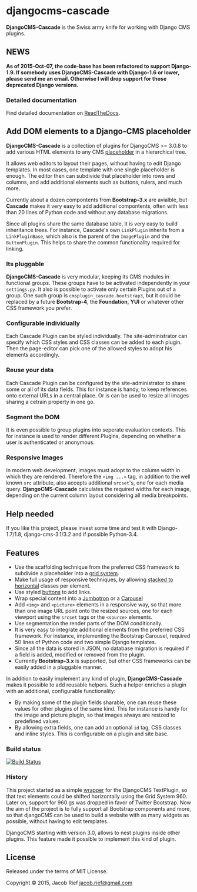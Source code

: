 # djangocms-cascade

**DjangoCMS-Cascade** is the Swiss army knife for working with Django CMS plugins.

## NEWS
**As of 2015-Oct-07, the code-base has been refactored to support Django-1.9. If somebody uses
DjangoCMS-Cascade with Django-1.6 or lower, please send me an email. Otherwise I will drop support
for those deprecated Django versions.**

### Detailed documentation

Find detailed documentation on [ReadTheDocs](http://djangocms-cascade.readthedocs.org/en/latest/).


## Add DOM elements to a Django-CMS placeholder

**DjangoCMS-Cascade** is a collection of plugins for DjangoCMS >= 3.0.8 to add various HTML elements
to any CMS [placeholder](http://docs.django-cms.org/en/develop/getting_started/tutorial.html#creating-templates)
in a hierarchical tree.

It allows web editors to layout their pages, without having to edit Django templates. In most cases,
one template with one single placeholder is enough. The editor then can subdivide that placeholder
into rows and columns, and add additional elements such as buttons, rulers, and much more.

Currently about a dozen compontents from **Bootstrap-3.x** are avialble, but **Cascade** makes it
very easy to add additional compontents, often with less than 20 lines of Python code and without
any database migrations.

Since all plugins share the same database table, it is very easy to build inheritance trees. For
instance, Cascade's own ``LinkPlugin`` inherits from a ``LinkPluginBase``, which also is the parent
of the ``ImagePlugin`` and the ``ButtonPlugin``. This helps to share the common functionality
required for linking.


### Its pluggable

**DjangoCMS-Cascade** is very modular, keeping its CMS modules in functional groups. These groups
have to be activated independently in your ``settings.py``. It also is possible to activate only
certain Plugins out of a group. One such group is ``cmsplugin_cascade.bootstrap3``, but it could be
replaced by a future **Bootstrap-4**, the **Foundation**, **YUI** or whatever other CSS framework
you prefer.


### Configurable individually

Each Cascade Plugin can be styled individually. The site-administrator can specify which CSS styles
and CSS classes can be added to each plugin. Then the page-editor can pick one of the allowed styles
to adopt his elements accordingly.


### Reuse your data

Each Cascade Plugin can be configured by the site-administrator to share some or all of its data
fields. This for instance is handy, to keep references onto external URLs in a central place. Or is
can be used to resize all images sharing a cetrain property in one go.


### Segment the DOM

It is even possible to group plugins into seperate evaluation contexts. This for instance is used to
render different Plugins, depending on whether a user is authenticated or anonymous.


### Responsive Images

In modern web development, images must adopt to the column width in which they are rendered.
Therefore the ``<img ...>`` tag, in addition to the well known ``src`` attribute, also accepts 
additional ``srcset``'s, one for each media query. **DjangoCMS-Cascade** calculates the required
widths for each image, depending on the current column layout considering all media breakpoints.


## Help needed

If you like this project, please invest some time and test it with Django-1.7/1.8, django-cms-3.1/3.2
and if possible Python-3.4.


## Features

* Use the scaffolding technique from the preferred CSS framework to subdivide a placeholder into a
  [grid system](http://getbootstrap.com/css/#grid).
* Make full usage of responsive techniques, by allowing
  [stacked to horizontal](http://getbootstrap.com/css/#grid-example-basic) classes per element.
* Use styled [buttons](http://getbootstrap.com/css/#buttons) to add links.
* Wrap special content into a [Jumbotron](http://getbootstrap.com/components/#jumbotron) or a
  [Carousel](http://getbootstrap.com/javascript/#carousel) 
* Add ``<img>`` and ``<picture>`` elements in a responsive way, so that more than one image URL
  point onto the resized sources, one for each viewport using the ``srcset`` tags or the ``<source>``
  elements.
* Use segmentation the render parts of the DOM conditionally.
* It is very easy to integrate additional elements from the preferred CSS framework. For instance,
  implementing the Bootstrap Carousel, required 50 lines of Python code and two simple Django templates.
* Since all the data is stored in JSON, no database migration is required if a field is added, modified
  or removed from the plugin.
* Currently **Bootstrap-3.x** is supported, but other CSS frameworks can be easily added in a pluggable manner.

In addition to easily implement any kind of plugin, **DjangoCMS-Cascade** makes it possible to add
reusable helpers. Such a helper enriches a plugin with an additional, configurable functionality:

* By making some of the plugin fields sharable, one can reuse these values for other plugins of the
  same kind. This for instance is handy for the image and picture plugin, so that images always are
  resized to predefined values.
* By allowing extra fields, one can add an optional ``id`` tag, CSS classes and inline styles. This
  is configurable on a plugin and site base.


### Build status

[![Build Status](https://travis-ci.org/jrief/djangocms-cascade.png?branch=master)](https://travis-ci.org/jrief/djangocms-cascade)


### History

This project started as a simple [wrapper](https://github.com/jrief/cmsplugin-text-wrapper) for the
DjangoCMS TextPlugin, so that text elements could be shifted horizontally using the Grid System 960.
Later on, support for 960.gs was dropped in favor of Twitter Bootstrap. Now the aim of the project
is to fully support all Bootstrap components and more, so that djangoCMS can be used to build a
website with as many widgets as possible, without having to edit templates.

DjangoCMS starting with version 3.0, allows to nest plugins inside other plugins. This feature made
it possible to implement this kind of plugin.


## License

Released under the terms of MIT License.

Copyright &copy; 2015, Jacob Rief <jacob.rief@gmail.com>
